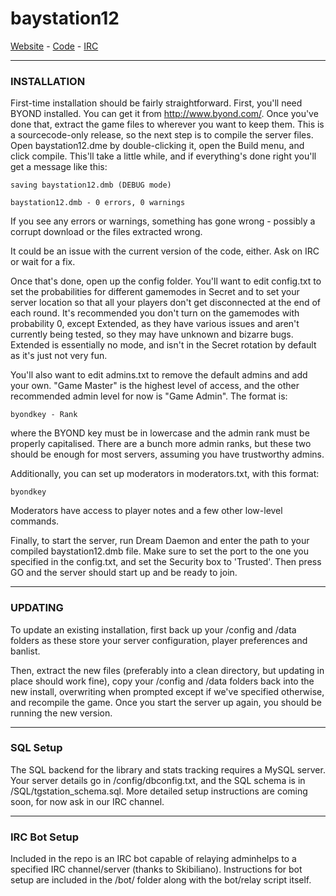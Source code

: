 # baystation12

[Website](http://baystation12.net/) - [Code](http://github.com/Baystation12/Baystation12/) - [IRC](irc://irc.sorcery.net/bs12)

---

### INSTALLATION

First-time installation should be fairly straightforward.  First, you'll need
BYOND installed.  You can get it from http://www.byond.com/.  Once you've done 
that, extract the game files to wherever you want to keep them.  This is a
sourcecode-only release, so the next step is to compile the server files.
Open baystation12.dme by double-clicking it, open the Build menu, and click
compile.  This'll take a little while, and if everything's done right you'll get
a message like this:

    saving baystation12.dmb (DEBUG mode)
    
    baystation12.dmb - 0 errors, 0 warnings

If you see any errors or warnings, something has gone wrong - possibly a corrupt
download or the files extracted wrong.

It could be an issue with the current version of the code, either.  Ask on IRC
or wait for a fix.

Once that's done, open up the config folder.  You'll want to edit config.txt to
set the probabilities for different gamemodes in Secret and to set your server
location so that all your players don't get disconnected at the end of each
round.  It's recommended you don't turn on the gamemodes with probability 0, 
except Extended, as they have various issues and aren't currently being tested,
so they may have unknown and bizarre bugs.  Extended is essentially no mode, and
isn't in the Secret rotation by default as it's just not very fun.

You'll also want to edit admins.txt to remove the default admins and add your
own.  "Game Master" is the highest level of access, and the other recommended
admin level for now is "Game Admin".  The format is:

    byondkey - Rank

where the BYOND key must be in lowercase and the admin rank must be properly
capitalised.  There are a bunch more admin ranks, but these two should be
enough for most servers, assuming you have trustworthy admins.

Additionally, you can set up moderators in moderators.txt, with this format:

    byondkey

Moderators have access to player notes and a few other low-level commands.

Finally, to start the server, run Dream Daemon and enter the path to your
compiled baystation12.dmb file.  Make sure to set the port to the one you 
specified in the config.txt, and set the Security box to 'Trusted'.  Then press
GO and the server should start up and be ready to join.

---

### UPDATING

To update an existing installation, first back up your /config and /data folders
as these store your server configuration, player preferences and banlist.

Then, extract the new files (preferably into a clean directory, but updating in
place should work fine), copy your /config and /data folders back into the new
install, overwriting when prompted except if we've specified otherwise, and
recompile the game.  Once you start the server up again, you should be running
the new version.

---

### SQL Setup

The SQL backend for the library and stats tracking requires a 
MySQL server.  Your server details go in /config/dbconfig.txt, and the SQL 
schema is in /SQL/tgstation_schema.sql.  More detailed setup instructions are
coming soon, for now ask in our IRC channel.

---

### IRC Bot Setup

Included in the repo is an IRC bot capable of relaying adminhelps to a specified
IRC channel/server (thanks to Skibiliano).  Instructions for bot setup are
included in the /bot/ folder along with the bot/relay script itself.
